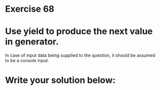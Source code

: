 # Exercise 68
# Use yield to produce the next value in generator.

In case of input data being supplied to the question, it should be assumed to be a console input.



# Write your solution below:
